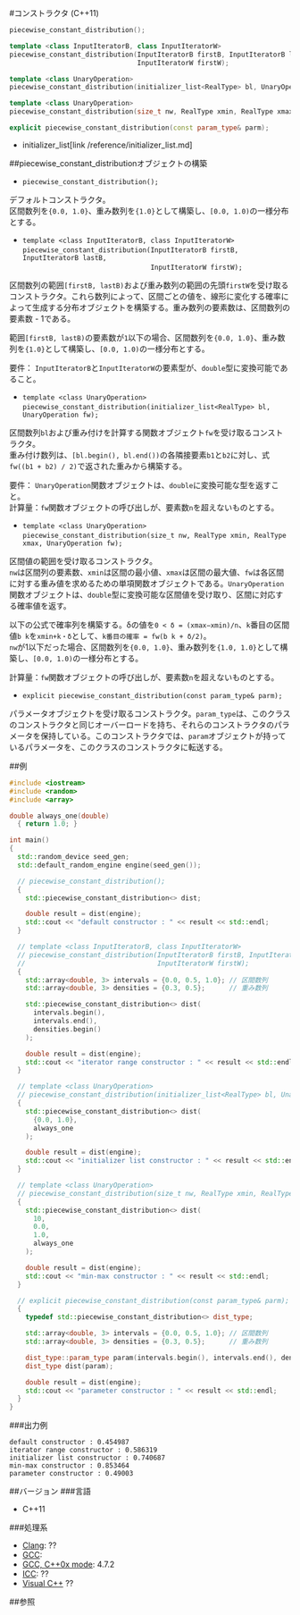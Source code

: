 #コンストラクタ (C++11)
```cpp
piecewise_constant_distribution();

template <class InputIteratorB, class InputIteratorW>
piecewise_constant_distribution(InputIteratorB firstB, InputIteratorB lastB,
                                InputIteratorW firstW);

template <class UnaryOperation>
piecewise_constant_distribution(initializer_list<RealType> bl, UnaryOperation fw);

template <class UnaryOperation>
piecewise_constant_distribution(size_t nw, RealType xmin, RealType xmax, UnaryOperation fw);

explicit piecewise_constant_distribution(const param_type& parm);
```
* initializer_list[link /reference/initializer_list.md]

##piecewise_constant_distributionオブジェクトの構築
- `piecewise_constant_distribution();`

デフォルトコンストラクタ。  
区間数列を`{0.0, 1.0}`、重み数列を`{1.0}`として構築し、`[0.0, 1.0)`の一様分布とする。


- `template <class InputIteratorB, class InputIteratorW>`<br/>`piecewise_constant_distribution(InputIteratorB firstB, InputIteratorB lastB,`<br/>`                                InputIteratorW firstW);`

区間数列の範囲`[firstB, lastB)`および重み数列の範囲の先頭`firstW`を受け取るコンストラクタ。これら数列によって、区間ごとの値を、線形に変化する確率によって生成する分布オブジェクトを構築する。重み数列の要素数は、区間数列の要素数 - 1である。  
  
範囲`[firstB, lastB)`の要素数が`1`以下の場合、区間数列を`{0.0, 1.0}`、重み数列を`{1.0}`として構築し、`[0.0, 1.0)`の一様分布とする。  
  
要件： `InputIteratorB`と`InputIteratorW`の要素型が、`double`型に変換可能であること。 


- `template <class UnaryOperation>`<br/>`piecewise_constant_distribution(initializer_list<RealType> bl, UnaryOperation fw);`

区間数列`bl`および重み付けを計算する関数オブジェクト`fw`を受け取るコンストラクタ。  
重み付け数列は、`[bl.begin(), bl.end())`の各隣接要素`b1`と`b2`に対し、式`fw((b1 + b2) / 2)`で返された重みから構築する。  
  
要件： `UnaryOperation`関数オブジェクトは、`double`に変換可能な型を返すこと。  
計算量：`fw`関数オブジェクトの呼び出しが、要素数`n`を超えないものとする。  


- `template <class UnaryOperation>`<br/>`piecewise_constant_distribution(size_t nw, RealType xmin, RealType xmax, UnaryOperation fw);`

区間値の範囲を受け取るコンストラクタ。  
`nw`は区間列の要素数、`xmin`は区間の最小値、`xmax`は区間の最大値、`fw`は各区間に対する重み値を求めるための単項関数オブジェクトである。`UnaryOperation`関数オブジェクトは、`double`型に変換可能な区間値を受け取り、区間に対応する確率値を返す。  
  
以下の公式で確率列を構築する。δの値を`0 < δ = (xmax−xmin)/n`、`k`番目の区間値`b k`を`xmin+k・δ`として、`k番目の確率 = fw(b k + δ/2)`。  
`nw`が1以下だった場合、区間数列を`{0.0, 1.0}`、重み数列を`{1.0, 1.0}`として構築し、`[0.0, 1.0)`の一様分布とする。  
  
計算量：`fw`関数オブジェクトの呼び出しが、要素数`n`を超えないものとする。  
  
  
- `explicit piecewise_constant_distribution(const param_type& parm);`

パラメータオブジェクトを受け取るコンストラクタ。`param_type`は、このクラスのコンストラクタと同じオーバーロードを持ち、それらのコンストラクタのパラメータを保持している。このコンストラクタでは、`param`オブジェクトが持っているパラメータを、このクラスのコンストラクタに転送する。 


##例
```cpp
#include <iostream>
#include <random>
#include <array>

double always_one(double)
  { return 1.0; }

int main()
{
  std::random_device seed_gen;
  std::default_random_engine engine(seed_gen());

  // piecewise_constant_distribution();
  {
    std::piecewise_constant_distribution<> dist;

    double result = dist(engine);
    std::cout << "default constructor : " << result << std::endl;
  }

  // template <class InputIteratorB, class InputIteratorW>
  // piecewise_constant_distribution(InputIteratorB firstB, InputIteratorB lastB,
  //                                 InputIteratorW firstW);
  {
    std::array<double, 3> intervals = {0.0, 0.5, 1.0}; // 区間数列
    std::array<double, 3> densities = {0.3, 0.5};      // 重み数列

    std::piecewise_constant_distribution<> dist(
      intervals.begin(),
      intervals.end(),
      densities.begin()
    );

    double result = dist(engine);
    std::cout << "iterator range constructor : " << result << std::endl;
  }

  // template <class UnaryOperation>
  // piecewise_constant_distribution(initializer_list<RealType> bl, UnaryOperation fw);
  {
    std::piecewise_constant_distribution<> dist(
      {0.0, 1.0},
      always_one
    );

    double result = dist(engine);
    std::cout << "initializer list constructor : " << result << std::endl;
  }

  // template <class UnaryOperation>
  // piecewise_constant_distribution(size_t nw, RealType xmin, RealType xmax, UnaryOperation fw);
  {
    std::piecewise_constant_distribution<> dist(
      10,
      0.0,
      1.0,
      always_one
    );

    double result = dist(engine);
    std::cout << "min-max constructor : " << result << std::endl;
  }

  // explicit piecewise_constant_distribution(const param_type& parm);
  {
    typedef std::piecewise_constant_distribution<> dist_type;

    std::array<double, 3> intervals = {0.0, 0.5, 1.0}; // 区間数列
    std::array<double, 3> densities = {0.3, 0.5};      // 重み数列

    dist_type::param_type param(intervals.begin(), intervals.end(), densities.begin());
    dist_type dist(param);

    double result = dist(engine);
    std::cout << "parameter constructor : " << result << std::endl;
  }
}
```


###出力例
```
default constructor : 0.454987
iterator range constructor : 0.586319
initializer list constructor : 0.740687
min-max constructor : 0.853464
parameter constructor : 0.49003
```

##バージョン
###言語
- C++11

###処理系
- [Clang](/implementation#clang.md): ??
- [GCC](/implementation#gcc.md): 
- [GCC, C++0x mode](/implementation#gcc.md): 4.7.2
- [ICC](/implementation#icc.md): ??
- [Visual C++](/implementation#visual_cpp.md) ??


##参照


